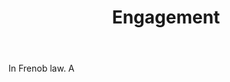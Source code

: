 ---
title: Engagement
letter: E
permalink: "/definitions/bld-engagement.html"
body: In Frenob law. A
published_at: '2018-07-07'
source: Black's Law Dictionary 2nd Ed (1910)
layout: post
---